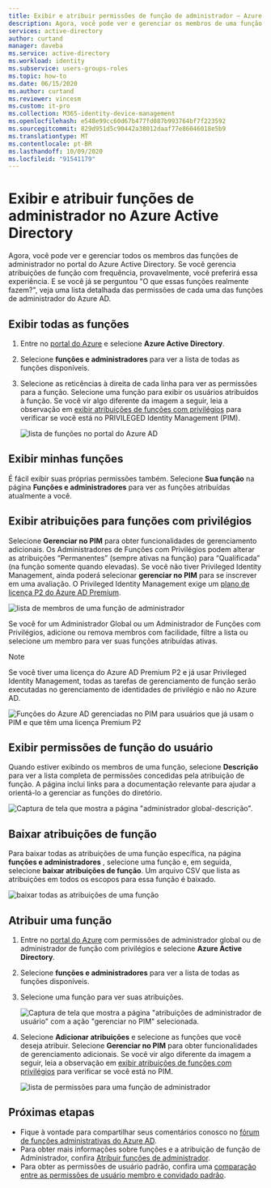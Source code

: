 ```yaml
---
title: Exibir e atribuir permissões de função de administrador – Azure AD | Microsoft Docs
description: Agora, você pode ver e gerenciar os membros de uma função de administrador do Azure AD no portal. Para aqueles que gerenciam atribuições de função com frequência.
services: active-directory
author: curtand
manager: daveba
ms.service: active-directory
ms.workload: identity
ms.subservice: users-groups-roles
ms.topic: how-to
ms.date: 06/15/2020
ms.author: curtand
ms.reviewer: vincesm
ms.custom: it-pro
ms.collection: M365-identity-device-management
ms.openlocfilehash: e548e99cc60d67b477fd087b993764bf7f223592
ms.sourcegitcommit: 829d951d5c90442a38012daaf77e86046018e5b9
ms.translationtype: MT
ms.contentlocale: pt-BR
ms.lasthandoff: 10/09/2020
ms.locfileid: "91541179"
---
```

# <a name="view-and-assign-administrator-roles-in-azure-active-directory"></a>Exibir e atribuir funções de administrador no Azure Active Directory

Agora, você pode ver e gerenciar todos os membros das funções de administrador no portal do Azure Active Directory. Se você gerencia atribuições de função com frequência, provavelmente, você preferirá essa experiência. E se você já se perguntou "O que essas funções realmente fazem?", veja uma lista detalhada das permissões de cada uma das funções de administrador do Azure AD.

## <a name="view-all-roles"></a>Exibir todas as funções

1. Entre no [portal do Azure](https://portal.azure.com) e selecione **Azure Active Directory**.

1. Selecione **funções e administradores** para ver a lista de todas as funções disponíveis.

1. Selecione as reticências à direita de cada linha para ver as permissões para a função. Selecione uma função para exibir os usuários atribuídos à função. Se você vir algo diferente da imagem a seguir, leia a observação em [exibir atribuições de funções com privilégios](#view-assignments-for-privileged-roles) para verificar se você está no PRIVILEGED Identity Management (PIM).

    ![lista de funções no portal do Azure AD](./media/directory-manage-roles-portal/view-roles-in-azure-active-directory.png)

## <a name="view-my-roles"></a>Exibir minhas funções

É fácil exibir suas próprias permissões também. Selecione **Sua função** na página **Funções e administradores** para ver as funções atribuídas atualmente a você.

## <a name="view-assignments-for-privileged-roles"></a>Exibir atribuições para funções com privilégios

Selecione **Gerenciar no PIM** para obter funcionalidades de gerenciamento adicionais. Os Administradores de Funções com Privilégios podem alterar as atribuições “Permanentes” (sempre ativas na função) para “Qualificada” (na função somente quando elevadas). Se você não tiver Privileged Identity Management, ainda poderá selecionar **gerenciar no PIM** para se inscrever em uma avaliação. O Privileged Identity Management exige um [plano de licença P2 do Azure AD Premium](../privileged-identity-management/subscription-requirements.md).

![lista de membros de uma função de administrador](./media/directory-manage-roles-portal/member-list.png)

Se você for um Administrador Global ou um Administrador de Funções com Privilégios, adicione ou remova membros com facilidade, filtre a lista ou selecione um membro para ver suas funções atribuídas ativas.

> [!Note]
> Se você tiver uma licença do Azure AD Premium P2 e já usar Privileged Identity Management, todas as tarefas de gerenciamento de função serão executadas no gerenciamento de identidades de privilégio e não no Azure AD.
>
> ![Funções do Azure AD gerenciadas no PIM para usuários que já usam o PIM e que têm uma licença Premium P2](./media/directory-manage-roles-portal/pim-manages-roles-for-p2.png)

## <a name="view-a-users-role-permissions"></a>Exibir permissões de função do usuário

Quando estiver exibindo os membros de uma função, selecione **Descrição** para ver a lista completa de permissões concedidas pela atribuição de função. A página inclui links para a documentação relevante para ajudar a orientá-lo a gerenciar as funções do diretório.

![Captura de tela que mostra a página "administrador global-descrição".](./media/directory-manage-roles-portal/role-description.png)

## <a name="download-role-assignments"></a>Baixar atribuições de função

Para baixar todas as atribuições de uma função específica, na página **funções e administradores** , selecione uma função e, em seguida, selecione **baixar atribuições de função**. Um arquivo CSV que lista as atribuições em todos os escopos para essa função é baixado.

![baixar todas as atribuições de uma função](./media/directory-manage-roles-portal/download-role-assignments.png)

## <a name="assign-a-role"></a>Atribuir uma função

1. Entre no [portal do Azure](https://portal.azure.com) com permissões de administrador global ou de administrador de função com privilégios e selecione **Azure Active Directory**.

1. Selecione **funções e administradores** para ver a lista de todas as funções disponíveis.

1. Selecione uma função para ver suas atribuições.

    ![Captura de tela que mostra a página "atribuições de administrador de usuário" com a ação "gerenciar no PIM" selecionada.](./media/directory-manage-roles-portal/member-list.png)

1. Selecione **Adicionar atribuições** e selecione as funções que você deseja atribuir. Selecione **Gerenciar no PIM** para obter funcionalidades de gerenciamento adicionais. Se você vir algo diferente da imagem a seguir, leia a observação em [exibir atribuições de funções com privilégios](#view-assignments-for-privileged-roles) para verificar se você está no PIM.

    ![lista de permissões para uma função de administrador](./media/directory-manage-roles-portal/directory-role-select-role.png)

## <a name="next-steps"></a>Próximas etapas

* Fique à vontade para compartilhar seus comentários conosco no [fórum de funções administrativas do Azure AD](https://feedback.azure.com/forums/169401-azure-active-directory?category_id=166032).
* Para obter mais informações sobre funções e a atribuição de função de Administrador, confira [Atribuir funções de administrador](directory-assign-admin-roles.md).
* Para obter as permissões de usuário padrão, confira uma [comparação entre as permissões de usuário membro e convidado padrão](../fundamentals/users-default-permissions.md).
